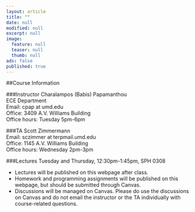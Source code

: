 ```yaml
---
layout: article
title: ""
date: null
modified: null
excerpt: null
image: 
  feature: null
  teaser: null
  thumb: null
ads: false
published: true
---
```


##Course Information

###Instructor
Charalampos (Babis) Papamanthou  
ECE Department  
Email: cpap at umd.edu  
Office: 3409 A.V. Williams Building  
Office hours: Tuesday 5pm-6pm  

###TA
Scott Zimmermann  
Email: sczimmer at terpmail.umd.edu  
Office: 1145 A.V. Williams Building  
Office hours: Wednesday 2pm-3pm  

###Lectures
Tuesday and Thursday, 12:30pm-1:45pm, SPH 0308  
* Lectures will be published on this webpage after class.  
* Homework and programming assignments will be published on this webpage, but should be submitted through Canvas.  
* Discussions will be managed on Canvas. Please do use the discussions on Canvas and do not email the instructor or the TA individually with course-related questions.
